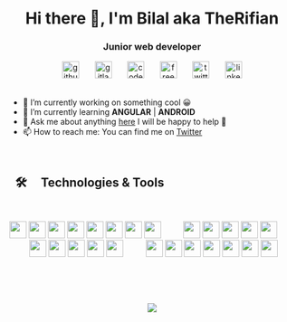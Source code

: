 <h1 align="center">Hi there 👋, I'm Bilal aka TheRifian</h1>
<h3 align="center">Junior web developer</h3>


<div align="center">
  &nbsp;&nbsp;
  <a href="https://github.com/therifian">
    <img src='https://cdn.jsdelivr.net/npm/simple-icons@5.0.0/icons/github.svg' alt='github' height='30'></a>
  &nbsp;&nbsp;
  &nbsp;&nbsp;
  <a href="https://gitlab.com/therifian">
    <img src='https://cdn.jsdelivr.net/npm/simple-icons@5.0.0/icons/gitlab.svg' alt='gitlab' height='30'></a>
  &nbsp;&nbsp;
  &nbsp;&nbsp;
  <a href="https://codepen.com/therifian">
    <img src='https://cdn.jsdelivr.net/npm/simple-icons@5.0.0/icons/codepen.svg' alt='codepen' height='30'></a>
  &nbsp;&nbsp;
  &nbsp;&nbsp;
  <a href="https://freecodecamp.com/therifian">
    <img src='https://cdn.jsdelivr.net/npm/simple-icons@5.0.0/icons/freecodecamp.svg' alt='freecodecamp' height='30'></a>
  &nbsp;&nbsp;
  &nbsp;&nbsp;
  <a href="https://twitter.com/the_rifian">
    <img src='https://cdn.jsdelivr.net/npm/simple-icons@5.0.0/icons/twitter.svg' alt='twitter' height='30'></a>
  &nbsp;&nbsp;
  &nbsp;&nbsp;
  <a href="https://linkedin.com//in/bilal-kata-a96008189/">
    <img src='https://cdn.jsdelivr.net/npm/simple-icons@5.0.0/icons/linkedin.svg' alt='linkedin' height='30'></a>
  &nbsp;&nbsp;
</div>
  
<br>

- 🔭 I’m currently working on something cool 😀
- 🌱 I’m currently learning **ANGULAR** | **ANDROID**
- 💬 Ask me about anything [here](https://twitter.com/the_rifian) I will be happy to help 🤝
- 📫 How to reach me: You can find me on [Twitter](https://twitter.com/the_rifian)

<br>

<h2>&nbsp; 🛠️ &nbsp; &nbsp; Technologies & Tools</h2>
<br>
<p>
  <img src="https://cdn.jsdelivr.net/npm/simple-icons@5.0.0/icons/html5.svg" height='30'>
  <img src="https://cdn.jsdelivr.net/npm/simple-icons@5.0.0/icons/css3.svg" height='30'>
  <img src="https://cdn.jsdelivr.net/npm/simple-icons@5.0.0/icons/sass.svg" height='30'>
  <img src="https://cdn.jsdelivr.net/npm/simple-icons@5.0.0/icons/bootstrap.svg" height='30'>
  <img src="https://cdn.jsdelivr.net/npm/simple-icons@5.0.0/icons/tailwindcss.svg" height='30'>
  <img src="https://cdn.jsdelivr.net/npm/simple-icons@5.0.0/icons/vuedotjs.svg" height='30'>
  <img src="https://cdn.jsdelivr.net/npm/simple-icons@5.0.0/icons/react.svg" height='30'>
  <img src="https://cdn.jsdelivr.net/npm/simple-icons@5.0.0/icons/svelte.svg" height='30'>
  &nbsp;&nbsp;&nbsp;&nbsp;&nbsp;&nbsp;&nbsp;&nbsp;
  <img src="https://cdn.jsdelivr.net/npm/simple-icons@5.0.0/icons/mysql.svg" height='30'>
  <img src="https://cdn.jsdelivr.net/npm/simple-icons@5.0.0/icons/mariadb.svg" height='30'>
  <img src="https://cdn.jsdelivr.net/npm/simple-icons@5.0.0/icons/postgresql.svg" height='30'>
  <img src="https://cdn.jsdelivr.net/npm/simple-icons@5.0.0/icons/sqlite.svg" height='30'>
  <img src="https://cdn.jsdelivr.net/npm/simple-icons@5.0.0/icons/mongodb.svg" height='30'>
  &nbsp;&nbsp;&nbsp;&nbsp;&nbsp;&nbsp;&nbsp;&nbsp;
  <img src="https://cdn.jsdelivr.net/npm/simple-icons@5.0.0/icons/linux.svg" height='30'>
  <img src="https://cdn.jsdelivr.net/npm/simple-icons@5.0.0/icons/git.svg" height='30'>
  <img src="https://cdn.jsdelivr.net/npm/simple-icons@5.0.0/icons/docker.svg" height='30'>
  <img src="https://cdn.jsdelivr.net/npm/simple-icons@5.0.0/icons/vagrant.svg" height='30'>
  <img src="https://cdn.jsdelivr.net/npm/simple-icons@5.0.0/icons/gnubash.svg" height='30'>
  &nbsp;&nbsp;&nbsp;&nbsp;&nbsp;&nbsp;&nbsp;&nbsp;
  <img src="https://cdn.jsdelivr.net/npm/simple-icons@5.0.0/icons/php.svg" height='30'>
  <img src="https://cdn.jsdelivr.net/npm/simple-icons@5.0.0/icons/java.svg" height='30'>
  <img src="https://cdn.jsdelivr.net/npm/simple-icons@5.0.0/icons/python.svg" height='30'>
  <img src="https://cdn.jsdelivr.net/npm/simple-icons@5.0.0/icons/c.svg" height='30'>
  <img src="https://cdn.jsdelivr.net/npm/simple-icons@5.0.0/icons/nodedotjs.svg" height='30'>
  <img src="https://cdn.jsdelivr.net/npm/simple-icons@5.0.0/icons/javascript.svg" height='30'>
  <img src="https://cdn.jsdelivr.net/npm/simple-icons@5.0.0/icons/typescript.svg" height='30'>
</p>

<br><br><br>

<div align="center">
  <img src="https://github-readme-stats.vercel.app/api?username=therifian&show_icons=true&theme=algolia">
</div>
